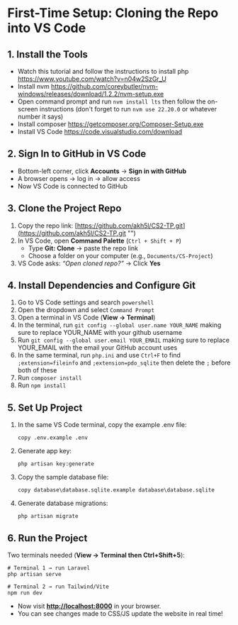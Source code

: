 # First-Time Setup: Cloning the Repo into VS Code

## 1. Install the Tools
- Watch this tutorial and follow the instructions to install php https://www.youtube.com/watch?v=n04w2SzGr_U
- Install nvm https://github.com/coreybutler/nvm-windows/releases/download/1.2.2/nvm-setup.exe
- Open command prompt and run ```nvm install lts``` then follow the on-screen instructions (don't forget to run ```nvm use 22.20.0``` or whatever number it says)
- Install composer https://getcomposer.org/Composer-Setup.exe
- Install VS Code https://code.visualstudio.com/download



## 2. Sign In to GitHub in VS Code

- Bottom-left corner, click **Accounts** → **Sign in with GitHub**
- A browser opens → log in → allow access
- Now VS Code is connected to GitHub



## 3. Clone the Project Repo

1. Copy the repo link: [https://github.com/akh5l/CS2-TP.git](https://github.com/akh5l/CS2-TP.git "‌")
2. In VS Code, open **Command Palette** (`Ctrl + Shift + P`)
   - Type **Git: Clone** → paste the repo link
   - Choose a folder on your computer (e.g., `Documents/CS-Project`)
3. VS Code asks: _“Open cloned repo?”_ → Click **Yes**



## 4. Install Dependencies and Configure Git
1. Go to VS Code settings and search ```powershell```
2. Open the dropdown and select ```Command Prompt```
3. Open a terminal in VS Code (**View → Terminal**)
4. In the terminal, run ```git config --global user.name YOUR_NAME``` making sure to replace YOUR_NAME with your github username
5. Run ```git config --global user.email YOUR_EMAIL``` making sure to replace YOUR_EMAIL with the email your GitHub account uses
6. In the same terminal, run ```php.ini``` and use ```Ctrl+F``` to find ```;extension=fileinfo``` and ```;extension=pdo_sqlite``` then delete the ```;``` before both of these
7. Run ```composer install```
8. Run ```npm install```



## 5. Set Up Project

1. In the same VS Code terminal, copy the example .env file:
   ```
   copy .env.example .env

   ```
2. Generate app key:
   ```
   php artisan key:generate

   ```
3. Copy the sample database file:
   ```
   copy database\database.sqlite.example database\database.sqlite

   ```
4. Generate database migrations:
   ```
   php artisan migrate

   ```


## 6. Run the Project

Two terminals needed (**View → Terminal then Ctrl+Shift+5**):

```
# Terminal 1 → run Laravel
php artisan serve

# Terminal 2 → run Tailwind/Vite
npm run dev
```

- Now visit [**http://localhost:8000**](http://localhost:8000 "‌") in your browser.
- You can see changes made to CSS/JS update the website in real time!
